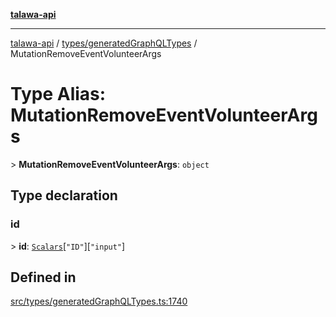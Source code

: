 [**talawa-api**](../../../README.md)

***

[talawa-api](../../../modules.md) / [types/generatedGraphQLTypes](../README.md) / MutationRemoveEventVolunteerArgs

# Type Alias: MutationRemoveEventVolunteerArgs

\> **MutationRemoveEventVolunteerArgs**: `object`

## Type declaration

### id

\> **id**: [`Scalars`](Scalars.md)\[`"ID"`\]\[`"input"`\]

## Defined in

[src/types/generatedGraphQLTypes.ts:1740](https://github.com/PalisadoesFoundation/talawa-api/blob/3a5276aff43f5de4f7fab3ec9683a420dcdc7a06/src/types/generatedGraphQLTypes.ts#L1740)
